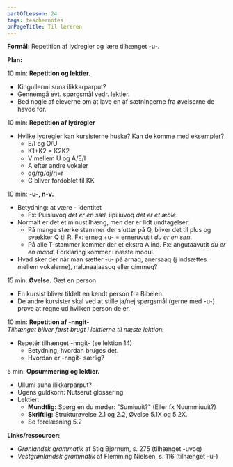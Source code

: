 ```yaml
---
partOfLesson: 24
tags: teachernotes
onPageTitle: Til læreren
---
```

**Formål:** Repetition af lydregler og lære tilhænget -u-.

**Plan:**

10 min: **Repetition og lektier.**

- Kingullermi suna ilikkarparput?
- Gennemgå evt. spørgsmål vedr. lektier.
- Bed nogle af eleverne om at lave en af sætningerne fra øvelserne de havde for.

10 min: **Repetition af lydregler**

- Hvilke lydregler kan kursisterne huske? Kan de komme med eksempler?
    - E/I og O/U
    - K1+K2 = K2K2
    - V mellem U og A/E/I
    - A efter andre vokaler
    - qg/rg/qj/rj=r
    - G bliver fordoblet til KK

10 min: **-u-, n-v.**

- Betydning: at være - identitet
    - Fx: Puisiuvoq *det er en sæl*, iipiliuvoq *det er et æble*.
- Normalt er det et minustilhæng, men der er lidt undtagelser:
    - På mange stærke stammer der slutter på Q, bliver det til plus og svækker Q til R. Fx: erneq +u- = erneruvutit *du er en søn*.
    - På alle T-stammer kommer der et ekstra A ind. Fx: angutaavutit *du er en mand*. Forklaring kommer i næste modul.
- Hvad sker der når man sætter -u- på arnaq, anersaaq (j indsættes mellem vokalerne), nalunaajaasoq eller qimmeq?

15 min: **Øvelse.** Gæt en person

- En kursist bliver tildelt en kendt person fra Bibelen.
- De andre kursister skal ved at stille ja/nej spørgsmål (gerne med -u-) prøve at regne ud hvilken person de er.

10 min: **Repetition af -nngit-**
<br>*Tilhænget bliver først brugt i lektierne til næste lektion.*
- Repetér tilhænget -nngit- (se lektion 14)
    - Betydning, hvordan bruges det.
    - Hvordan er -nngit- særlig?

5 min: **Opsummering og lektier.**

- Ullumi suna ilikkarparput?
- Ugens guldkorn: Nutserut glossering
- Lektier:
    - **Mundtlig:** Spørg en du møder: "Sumiuuit?" (Eller fx Nuummiuuit?)
    - **Skriftlig:** Strukturøvelse 2.1 og 2.2, Øvelse 5.1X og 5.2X.
    - Se forelæsning 5.2

**Links/ressourcer:**

- *Grønlandsk grammatik* af Stig Bjørnum, s. 275 (tilhænget -uvoq)
- *Vestgrønlandsk grammatik* af Flemming Nielsen, s. 116 (tilhænget -u-)